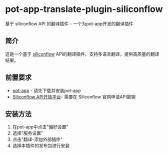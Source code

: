 # pot-app-translate-plugin-siliconflow

基于 siliconflow API 的翻译插件 - 一个为pot-app开发的翻译插件

## 简介
这是一个基于 [siliconflow](https://siliconflow.cn/zh-cn/) API的翻译插件，支持多语言翻译，提供高质量的翻译结果。

## 前置要求
- [pot-app](https://github.com/pot-app/pot-app) - 请先下载并安装pot-app
- [Siliconflow API开放平台](https://docs.siliconflow.cn/api-reference/chat-completions/chat-completions)- 需要在 Siliconflow 官网申请API密钥

## 安装方法
1. 在pot-app中点击"偏好设置"
2. 选择"服务设置"
3. 点击"翻译-添加外部插件"
4. 选择本插件的发布包进行安装
